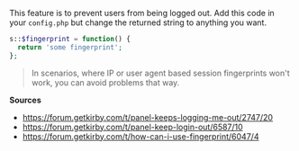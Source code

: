 This feature is to prevent users from being logged out. Add this code in your `config.php` but change the returned string to anything you want.

```php
s::$fingerprint = function() {
  return 'some fingerprint';
};
```

>In scenarios, where IP or user agent based session fingerprints won't work, you can avoid problems that way.

**Sources**

- https://forum.getkirby.com/t/panel-keeps-logging-me-out/2747/20
- https://forum.getkirby.com/t/panel-keep-login-out/6587/10
- https://forum.getkirby.com/t/how-can-i-use-fingerprint/6047/4